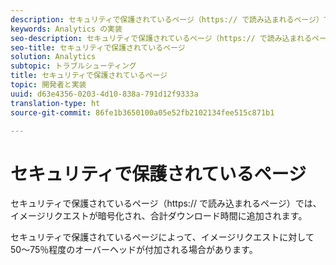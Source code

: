 ```yaml
---
description: セキュリティで保護されているページ（https:// で読み込まれるページ）では、イメージリクエストが暗号化され、合計ダウンロード時間に追加されます。
keywords: Analytics の実装
seo-description: セキュリティで保護されているページ（https:// で読み込まれるページ）では、イメージリクエストが暗号化され、合計ダウンロード時間に追加されます。
seo-title: セキュリティで保護されているページ
solution: Analytics
subtopic: トラブルシューティング
title: セキュリティで保護されているページ
topic: 開発者と実装
uuid: d63e4356-0203-4d10-838a-791d12f9333a
translation-type: ht
source-git-commit: 86fe1b3650100a05e52fb2102134fee515c871b1

---
```



# セキュリティで保護されているページ

セキュリティで保護されているページ（https:// で読み込まれるページ）では、イメージリクエストが暗号化され、合計ダウンロード時間に追加されます。

セキュリティで保護されているページによって、イメージリクエストに対して 50～75％程度のオーバーヘッドが付加される場合があります。
